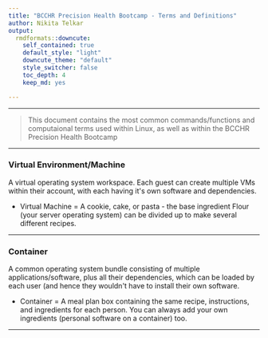 ```yaml
---
title: "BCCHR Precision Health Bootcamp - Terms and Definitions"
author: Nikita Telkar
output: 
  rmdformats::downcute:
    self_contained: true
    default_style: "light"
    downcute_theme: "default"
    style_switcher: false
    toc_depth: 4
    keep_md: yes

---
```


***  

> This document contains the most common commands/functions and computaional terms used within Linux, as well as within the BCCHR Precision Health Bootcamp  

***  

### Virtual Environment/Machine 

A virtual operating system workspace. Each guest can create multiple VMs within their account, with each having it's own software and dependencies.  

- Virtual Machine = A cookie, cake, or pasta - the base ingredient Flour (your server operating system) can be divided up to make several different recipes.  

***  

### Container 

A common operating system bundle consisting of multiple applications/software, plus all their dependencies, which can be loaded by each user (and hence they wouldn't have to install their own software.  

- Container = A meal plan box containing the same recipe, instructions, and ingredients for each person. You can always add your own ingredients (personal software on a container) too.  

*** 
